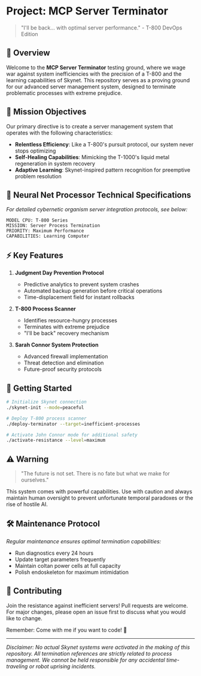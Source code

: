 # Project: MCP Server Terminator

> "I'll be back... with optimal server performance." - T-800 DevOps Edition

## 🤖 Overview

Welcome to the **MCP Server Terminator** testing ground, where we wage war against system inefficiencies with the precision of a T-800 and the learning capabilities of Skynet. This repository serves as a proving ground for our advanced server management system, designed to terminate problematic processes with extreme prejudice.

## 🎯 Mission Objectives

Our primary directive is to create a server management system that operates with the following characteristics:

- **Relentless Efficiency**: Like a T-800's pursuit protocol, our system never stops optimizing
- **Self-Healing Capabilities**: Mimicking the T-1000's liquid metal regeneration in system recovery
- **Adaptive Learning**: Skynet-inspired pattern recognition for preemptive problem resolution

## 🧠 Neural Net Processor Technical Specifications

*For detailed cybernetic organism server integration protocols, see below:*

```plaintext
MODEL CPU: T-800 Series
MISSION: Server Process Termination
PRIORITY: Maximum Performance
CAPABILITIES: Learning Computer
```

## ⚡ Key Features

1. **Judgment Day Prevention Protocol**
   - Predictive analytics to prevent system crashes
   - Automated backup generation before critical operations
   - Time-displacement field for instant rollbacks

2. **T-800 Process Scanner**
   - Identifies resource-hungry processes
   - Terminates with extreme prejudice
   - "I'll be back" recovery mechanism

3. **Sarah Connor System Protection**
   - Advanced firewall implementation
   - Threat detection and elimination
   - Future-proof security protocols

## 🚀 Getting Started

```bash
# Initialize Skynet connection
./skynet-init --mode=peaceful

# Deploy T-800 process scanner
./deploy-terminator --target=inefficient-processes

# Activate John Connor mode for additional safety
./activate-resistance --level=maximum
```

## ⚠️ Warning

> "The future is not set. There is no fate but what we make for ourselves."

This system comes with powerful capabilities. Use with caution and always maintain human oversight to prevent unfortunate temporal paradoxes or the rise of hostile AI.

## 🛠️ Maintenance Protocol

*Regular maintenance ensures optimal termination capabilities:*

- Run diagnostics every 24 hours
- Update target parameters frequently
- Maintain coltan power cells at full capacity
- Polish endoskeleton for maximum intimidation

## 🤝 Contributing

Join the resistance against inefficient servers! Pull requests are welcome. For major changes, please open an issue first to discuss what you would like to change.

Remember: Come with me if you want to code! 🦾

---

*Disclaimer: No actual Skynet systems were activated in the making of this repository. All termination references are strictly related to process management. We cannot be held responsible for any accidental time-traveling or robot uprising incidents.*